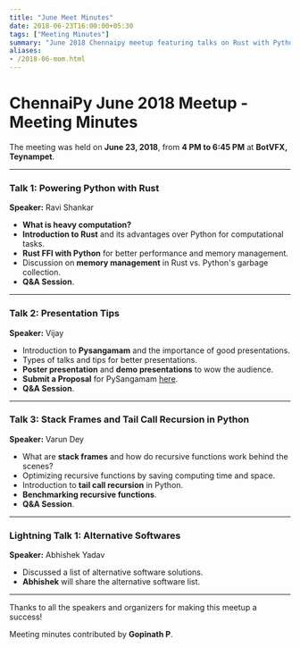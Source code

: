 ```yaml
---
title: "June Meet Minutes"
date: 2018-06-23T16:00:00+05:30
tags: ["Meeting Minutes"]
summary: "June 2018 Chennaipy meetup featuring talks on Rust with Python, presentation tips, and tail call recursion."
aliases:
- /2018-06-mom.html
---
```


# ChennaiPy June 2018 Meetup - Meeting Minutes

The meeting was held on **June 23, 2018**, from **4 PM to 6:45 PM** at **BotVFX, Teynampet**.

---

### Talk 1: Powering Python with Rust
**Speaker:** Ravi Shankar

- **What is heavy computation?**
- **Introduction to Rust** and its advantages over Python for computational tasks.
- **Rust FFI with Python** for better performance and memory management.
- Discussion on **memory management** in Rust vs. Python's garbage collection.
- **Q&A Session**.

---

### Talk 2: Presentation Tips
**Speaker:** Vijay

- Introduction to **Pysangamam** and the importance of good presentations.
- Types of talks and tips for better presentations.
- **Poster presentation** and **demo presentations** to wow the audience.
- **Submit a Proposal** for PySangamam [here](https://cfp.pysangamam.org/).
- **Q&A Session**.

---

### Talk 3: Stack Frames and Tail Call Recursion in Python
**Speaker:** Varun Dey

- What are **stack frames** and how do recursive functions work behind the scenes?
- Optimizing recursive functions by saving computing time and space.
- Introduction to **tail call recursion** in Python.
- **Benchmarking recursive functions**.
- **Q&A Session**.

---

### Lightning Talk 1: Alternative Softwares
**Speaker:** Abhishek Yadav

- Discussed a list of alternative software solutions.
- **Abhishek** will share the alternative software list.

---

Thanks to all the speakers and organizers for making this meetup a success!

Meeting minutes contributed by **Gopinath P**.
